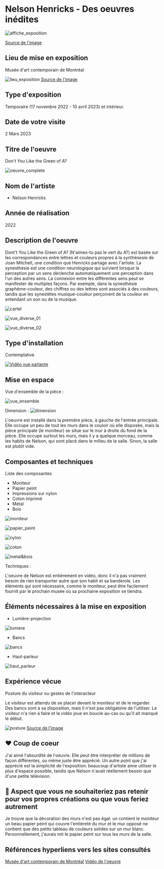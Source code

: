 # Nelson Henricks - Des oeuvres inédites

![affiche_exposition](media/20230302_affiche_exposition.jpg)

[Source de l'image](https://www.quebec.ca/en/news/actualites/detail/montreal-artist-nelson-henricks-launches-exhibition-at-the-mac-along-with-selection-of-screen-tests-by-andy-warhol-44078)

## Lieu de mise en exposition
Musée d'art contemporain de Montréal

![lieu_exposition](media/20230302_lieu_exposition.jpg)
[Source de l'image](https://cultmtl.com/2020/06/the-mac-museum-montreal-is-reopening-june-24-with-free-admission/)

## Type d'exposition 
Temporaire (17 novembre 2022 - 10 avril 2023) et intérieur.

## Date de votre visite		
2 Mars 2023

## Titre de l'oeuvre
Don't You Like the Green of A?


![oeuvre_complete](media/20230302_vue_ensemble.png)


## Nom de l'artiste
* Nelson Henricks

## Année de réalisation
2022

## Description de l'oeuvre	
Dont't You Like the Green of A? (N'aimes-tu pas le vert du A?) est basée sur les correspondances entre lettres et couleurs propres à la synthèsesie de Joan Mitchell, une condition que Henricks partage avec l'artiste. La synesthésie est une condition neurologique qui survient lorsque la perception par un sens déclenche automatiquement une perception dans l'un des autres sens. La connexion entre les différentes sens peut se manifester de multiples façons. Par exemple, dans la synesthésie graphème-couleur, des chiffres ou des lettres sont associés à des couleurs, tandis que les synestètes musique-couleur perçoivent de la couleur en entendant un son ou de la musique.



![cartel](media/20230302_cartel.png)

![vue_diverse_01](media/20230302_mur_arriere.png)

![vue_diverse_02](media/20230302_vue_entree.png)



## Type d'installation
Contemplative

[![Vidéo vue parlante](media/20230302_preview_video.PNG)](https://vimeo.com/767051865)



## Mise en espace	
Vue d'ensemble de la pièce :

![vue_ensemble](media/20230302_ensemble_piece.png)


Dimension :
![dimension](media/20230302_croquis_dimension.png)

L'oeuvre est installé dans la première pièce, à gauche de l'entrée principale. Elle occupe un peu de tout les murs dans le couloir où elle disposée, mais la pièce principale (le moniteur) se situe sur le mur à droite du fond de la pièce. Elle occupe surtout les murs, mais il y a quelque morceau, comme les habits de Nelson, qui sont placé dans le milieu de la salle. Sinon, la salle est plutôt vide.


## Composantes et techniques	

Liste des composantes
* Moniteur
* Papier peint
* Impressions sur nylon
* Coton imprimé
* Métal
* Bois


![moniteur](media/20230302_vue_ensemble.png)

![papier_peint](media/20230302_papier_peint.png)

![nylon](media/20230302_nylon.png)

![coton](media/20230302_coton.jpg)

![metal&bois](media/20230302_metal_bois.png)

Techniques :

L'oeuvre de Nelson est entièrement en vidéo, donc il n'a pas vraiment besoin de rien transporter autre que son habit et sa banderole. Les éléments qui sont nécessaire, comme le moniteur, peut être facilement fournit par le prochain musée où sa prochaine exposition se tiendra. 

## Éléments nécessaires à la mise en exposition

* Lumière-projection

![lumiere](media/20230302_lumiere.png)

* Bancs

![bancs](media/20230302_banc.png)

* Haut-parleur

![haut_parleur](media/20230302_haut_parleur.png)

## Expérience vécue
Posture du visiteur ou gestes de l'interacteur


Le visiteur est attendu de se placer devant le moniteur et de le regarder. Des bancs sont à sa disposition, mais il n'est pas obligatoire de l'utiliser. Le visiteur n'a rien à faire et la vidéo joue en boucle au-cas ou qu'il ait manqué le début.

![posture](media/20230302_posture.jpg)
[Source de l'image](https://www.pexels.com/photo/man-sitting-in-front-of-turned-on-screen-2736135/)



## ❤️ Coup de coeur
J'ai aimé l'absurdité de l'oeuvre. Elle peut être interpréter de millions de façon différentes, ou même juste être apprécié. Un autre point que j'ai apprécié est la simplicité de l'exposition: beaucoup d'artiste aime utiliser le plus d'espace possible, tandis que Nelson n'avait réellement besoin que d'une petite télévision.   


## 🤔 Aspect que vous ne souhaiteriez pas retenir pour vos propres créations ou que vous feriez autrement

Je trouve que la décoration des murs n'est pas égal: un contient le moniteur un beau papier peint qui couvre l'entièreté du mur et le mur opposé ne contient que des petits tableau de couleurs solides sur un mur blanc. Personnellement, j'aurais mit le papier peint sur tous les murs de la salle.

## Références		hyperliens vers les sites consultés
[Musée d'art contemporain de Montréal](https://macm.org/expositions/nelson-henricks/)
[Vidéo de l'oeuvre](https://vimeo.com/767051865)


